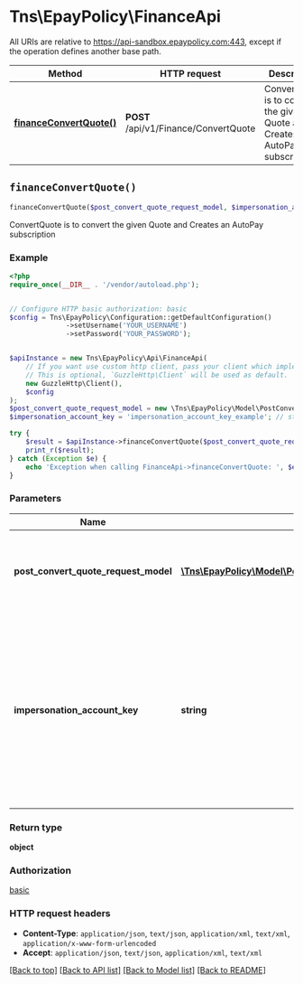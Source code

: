 # Tns\EpayPolicy\FinanceApi

All URIs are relative to https://api-sandbox.epaypolicy.com:443, except if the operation defines another base path.

| Method | HTTP request | Description |
| ------------- | ------------- | ------------- |
| [**financeConvertQuote()**](FinanceApi.md#financeConvertQuote) | **POST** /api/v1/Finance/ConvertQuote | ConvertQuote is to convert the given Quote and Creates an AutoPay subscription |


## `financeConvertQuote()`

```php
financeConvertQuote($post_convert_quote_request_model, $impersonation_account_key): object
```

ConvertQuote is to convert the given Quote and Creates an AutoPay subscription

### Example

```php
<?php
require_once(__DIR__ . '/vendor/autoload.php');


// Configure HTTP basic authorization: basic
$config = Tns\EpayPolicy\Configuration::getDefaultConfiguration()
              ->setUsername('YOUR_USERNAME')
              ->setPassword('YOUR_PASSWORD');


$apiInstance = new Tns\EpayPolicy\Api\FinanceApi(
    // If you want use custom http client, pass your client which implements `GuzzleHttp\ClientInterface`.
    // This is optional, `GuzzleHttp\Client` will be used as default.
    new GuzzleHttp\Client(),
    $config
);
$post_convert_quote_request_model = new \Tns\EpayPolicy\Model\PostConvertQuoteRequestModel(); // \Tns\EpayPolicy\Model\PostConvertQuoteRequestModel | Request model which consists of QuoteNumber, TransactionId and AttributeValues
$impersonation_account_key = 'impersonation_account_key_example'; // string | The key that allows impersonation of another account for which the token is being processed. Only specify a value if the account being impersonated is different from the account that is submitting this request.

try {
    $result = $apiInstance->financeConvertQuote($post_convert_quote_request_model, $impersonation_account_key);
    print_r($result);
} catch (Exception $e) {
    echo 'Exception when calling FinanceApi->financeConvertQuote: ', $e->getMessage(), PHP_EOL;
}
```

### Parameters

| Name | Type | Description  | Notes |
| ------------- | ------------- | ------------- | ------------- |
| **post_convert_quote_request_model** | [**\Tns\EpayPolicy\Model\PostConvertQuoteRequestModel**](../Model/PostConvertQuoteRequestModel.md)| Request model which consists of QuoteNumber, TransactionId and AttributeValues | |
| **impersonation_account_key** | **string**| The key that allows impersonation of another account for which the token is being processed. Only specify a value if the account being impersonated is different from the account that is submitting this request. | [optional] |

### Return type

**object**

### Authorization

[basic](../../README.md#basic)

### HTTP request headers

- **Content-Type**: `application/json`, `text/json`, `application/xml`, `text/xml`, `application/x-www-form-urlencoded`
- **Accept**: `application/json`, `text/json`, `application/xml`, `text/xml`

[[Back to top]](#) [[Back to API list]](../../README.md#endpoints)
[[Back to Model list]](../../README.md#models)
[[Back to README]](../../README.md)
